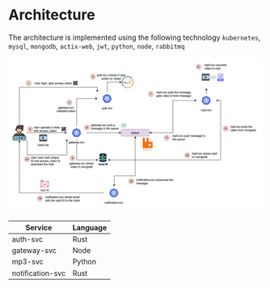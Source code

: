 # Architecture

The architecture is implemented using the following technology `kubernetes`, `mysql`, `mongodb`, `actix-web`, `jwt`, `python`, `node`, `rabbitmq`

![](./docs/img/arch_summary.png)


| Service            | Language |
|--------------------|----------|
| auth-svc           | Rust     |
| gateway-svc        | Node     |
| mp3-svc            | Python   |
| notification-svc   | Rust     |
